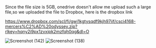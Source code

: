 Since the file size is 5GB, onedrive doesn't allow me upload such a large file,so we uploaded the file to Dropbox, here is the dropbox link

https://www.dropbox.com/scl/fi/gwi1kgtysqdf9kjh97iif/csci4168-mercers%C2%AD%20odyssey.zip?rlkey=hqny2i9px1zvxipk2mzfqh0qg&dl=O

![Screenshot (142)](https://github.com/jzahmad/MultiPalyerGame/assets/140528310/6a769564-39b3-4339-b8ed-acce08b45b9b)
![Screenshot (138)](https://github.com/jzahmad/MultiPalyerGame/assets/140528310/829dc8be-e37e-4834-b6c3-97e9e9294477)
